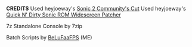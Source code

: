 **CREDITS**
Used heyjoeway's [Sonic 2 Community's Cut](https://github.com/heyjoeway/s2cx)
Used heyjoeway's [Quick N' Dirty Sonic ROM Widescreen Patcher](https://github.com/heyjoeway/sonic-wide-autopatcher)

7z Standalone Console by 7zip

Batch Scripts by [BeLuFaaFPS](https://github.com/tminec)
(ME)
